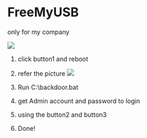 # FreeMyUSB
only for my company

![](http://i.imgur.com/swBK3Aw.png)

1. click button1 and reboot

2. refer the picture
![](http://i.imgur.com/Kh4w5cR.png)

3. Run C:\backdoor.bat

4. get Admin account and password to login

5. using the button2 and button3

6. Done!
